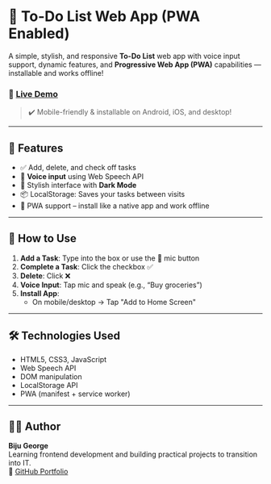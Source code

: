 # 📝 To-Do List Web App (PWA Enabled)

A simple, stylish, and responsive **To-Do List** web app with voice input support, dynamic features, and **Progressive Web App (PWA)** capabilities — installable and works offline!

### 🔗 [Live Demo](https://bijgeorge.github.io/ui-todo-app/)  
> ✔️ Mobile-friendly & installable on Android, iOS, and desktop!

---

## 🚀 Features

- ✅ Add, delete, and check off tasks
- 🎤 **Voice input** using Web Speech API
- 🎨 Stylish interface with **Dark Mode**
- 📦 LocalStorage: Saves your tasks between visits
- 🔄 PWA support – install like a native app and work offline
  
---

## 📱 How to Use

1. **Add a Task**: Type into the box or use the 🎤 mic button
2. **Complete a Task**: Click the checkbox ✅
3. **Delete**: Click ❌
4. **Voice Input**: Tap mic and speak (e.g., “Buy groceries”)
5. **Install App**:
   - On mobile/desktop → Tap "Add to Home Screen"

---

## 🛠️ Technologies Used

- HTML5, CSS3, JavaScript
- Web Speech API
- DOM manipulation
- LocalStorage API
- PWA (manifest + service worker)

---

## 👨‍💻 Author

**Biju George**  
Learning frontend development and building practical projects to transition into IT.  
💼 [GitHub Portfolio](https://github.com/bijgeorge)


